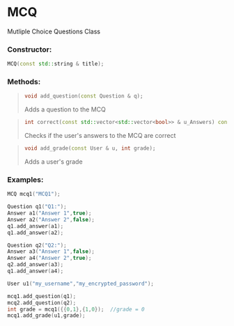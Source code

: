 # MCQ
Mutliple Choice Questions Class

### Constructor:
```cpp
MCQ(const std::string & title);
```

### Methods:
>```cpp
>void add_question(const Question & q);
>```
>Adds a question to the MCQ

>```cpp
>int correct(const std::vector<std::vector<bool>> & u_Answers) const;
>```
>Checks if the user's answers to the MCQ are correct

>```cpp
>void add_grade(const User & u, int grade);
>```
>Adds a user's grade

### Examples:
```cpp
MCQ mcq1("MCQ1");

Question q1("Q1:");
Answer a1("Answer 1",true);
Answer a2("Answer 2",false);
q1.add_answer(a1);
q1.add_answer(a2);

Question q2("Q2:");
Answer a3("Answer 1",false);
Answer a4("Answer 2",true);
q2.add_answer(a3);
q1.add_answer(a4);

User u1("my_username","my_encrypted_password");

mcq1.add_question(q1);
mcq2.add_question(q2);
int grade = mcq1({{0,1},{1,0});  //grade = 0
mcq1.add_grade(u1,grade);
```
